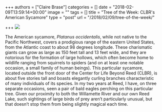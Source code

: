 +++
authors = ["Claire Brase"]
categories = []
date = "2018-02-09T13:59:14+00:00"
image = ""
tags = []
title = "Tree of the Week: CLBR's American Sycamore"
type = "post"
url = "/2018/02/09/tree-of-the-week/"

+++
![](/uploads/2018/02/09/sycamore.jpg)

The American sycamore, _Platanus occidentalis_, while not native to the Pacific Northwest, covers a prodigious range of the eastern United States, from the Atlantic coast to about 98 degrees longitude. These charismatic giants can grow as large as 150 feet tall and 13 feet wide, and they are notorious for the formation of large hollows, which often become home to wildlife ranging from squirrels to spiders (and on at least one notable occasion, a small family of human beings). This particular sycamore, located outside the front door of the Center for Life Beyond Reed (CLBR), is about five stories tall and boasts elegantly curling branches characteristic of many individuals of its species. In my two years at Reed, I have, on three separate occasions, seen a pair of bald eagles perching on this particular tree. Given our proximity to both the Willamette River and our own Reed Lake, such sightings of large birds of prey aren’t particularly unusual, but that doesn’t stop them from being slightly magical each time.